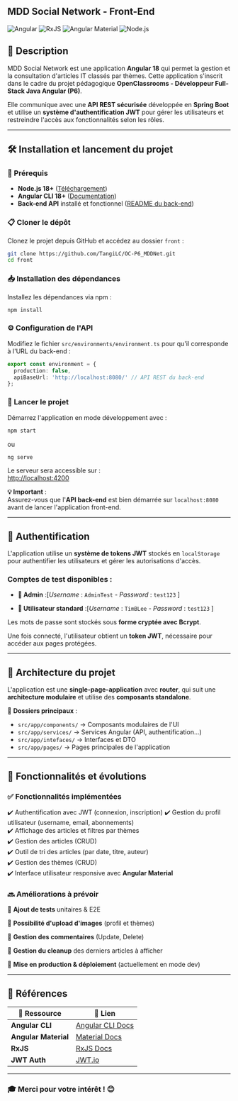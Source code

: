 ## MDD Social Network - Front-End  

![Angular](https://img.shields.io/badge/Angular-18-%23DD0031?style=&logo=angular&logoColor=white)
![RxJS](https://img.shields.io/badge/RxJS-7-%23B7178C?style=&logo=reactivex&logoColor=pink)
![Angular Material](https://img.shields.io/badge/Angular%20Material-%23F44336?style=&logo=angular&logoColor=white)
![Node.js](https://img.shields.io/badge/Node.js-18-%23339933?style=&logo=node.js&logoColor=green)

## 📝 Description  

MDD Social Network est une application **Angular 18** qui permet la gestion et la consultation d'articles IT classés par thèmes. Cette application s'inscrit dans le cadre du projet pédagogique **OpenClassrooms - Développeur Full-Stack Java Angular (P6)**.  

Elle communique avec une **API REST sécurisée** développée en **Spring Boot** et utilise un **système d'authentification JWT** pour gérer les utilisateurs et restreindre l'accès aux fonctionnalités selon les rôles.  

---

## 🛠️ Installation et lancement du projet  

### 🔧 Prérequis  
- **Node.js 18+** ([Téléchargement](https://nodejs.org/))  
- **Angular CLI 18+** ([Documentation](https://angular.io/cli))  
- **Back-end API** installé et fonctionnel ([README du back-end](../README.md#installation-et-lancement-du-projet))  

### 📋 Cloner le dépôt  

Clonez le projet depuis GitHub et accédez au dossier `front` :  
```bash
git clone https://github.com/TangiLC/OC-P6_MDDNet.git
cd front
```

### 📥 Installation des dépendances  

Installez les dépendances via npm :  
```bash
npm install
```

### ⚙️ Configuration de l'API  

Modifiez le fichier `src/environments/environment.ts` pour qu'il corresponde à l'URL du back-end :  
```typescript
export const environment = {
  production: false,
  apiBaseUrl: 'http://localhost:8080/' // API REST du back-end
};
```

### 🚀 Lancer le projet  

Démarrez l'application en mode développement avec :  
```bash
npm start
```
ou  
```bash
ng serve
```

Le serveur sera accessible sur :  
[http://localhost:4200](http://localhost:4200)  

**💡 Important** :  
Assurez-vous que l'**API back-end** est bien démarrée sur `localhost:8080` avant de lancer l'application front-end.  

---

## 🔑 Authentification  

L'application utilise un **système de tokens JWT** stockés en `localStorage` pour authentifier les utilisateurs et gérer les autorisations d'accès.  

### Comptes de test disponibles :  
- **👤 Admin**  :[*Username* : `AdminTest` - *Password* : `test123`  ]

- **👤 Utilisateur standard** :[*Username* : `TimBLee` - *Password* : `test123`  ] 


Les mots de passe sont stockés sous **forme cryptée avec Bcrypt**.  

Une fois connecté, l'utilisateur obtient un **token JWT**, nécessaire pour accéder aux pages protégées.  

---

## 📂 Architecture du projet  

L'application est une **single-page-application** avec **router**, qui suit une **architecture modulaire** et utilise des **composants standalone**.  

📁 **Dossiers principaux** :  
- `src/app/components/` → Composants modulaires de l'UI  
- `src/app/services/` → Services Angular (API, authentification...)  
- `src/app/intefaces/` → Interfaces et DTO  
- `src/app/pages/` → Pages principales de l'application  

---

## 🚧 Fonctionnalités et évolutions  

### ✅ Fonctionnalités implémentées  
✔️ Authentification avec JWT (connexion, inscription) 
✔️ Gestion du profil utilisateur (username, email, abonnements)   
✔️ Affichage des articles et filtres par thèmes  
✔️ Gestion des articles (CRUD)  
✔️ Outil de tri des articles (par date, titre, auteur)  
✔️ Gestion des thèmes (CRUD)  
✔️ Interface utilisateur responsive avec **Angular Material**  

### 🔜 Améliorations à prévoir  
🚀 **Ajout de tests** unitaires & E2E

🚀 **Possibilité d'upload d'images** (profil et thèmes)

🚀 **Gestion des commentaires** (Update, Delete)

🚀 **Gestion du cleanup** des derniers articles à afficher

🚀 **Mise en production & déploiement** (actuellement en mode dev)  


---

## 📖 Références  

| 📌 Ressource | 🔗 Lien |
|----------------|----------------|
| **Angular CLI** | [Angular CLI Docs](https://angular.io/cli) |
| **Angular Material** | [Material Docs](https://material.angular.io/) |
| **RxJS** | [RxJS Docs](https://rxjs.dev/) |
| **JWT Auth** | [JWT.io](https://jwt.io/) |

---

### 🎓 Merci pour votre intérêt ! 😊  
